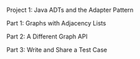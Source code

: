 Project 1: Java ADTs and the Adapter Pattern

Part 1: Graphs with Adjacency Lists

Part 2: A Different Graph API

Part 3: Write and Share a Test Case
